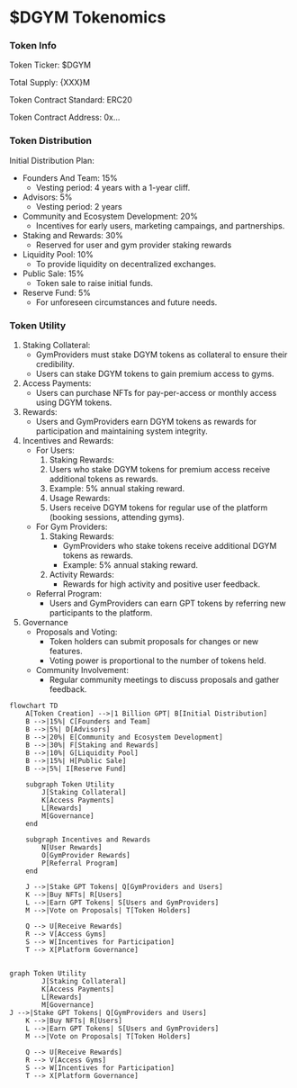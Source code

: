 # $DGYM Tokenomics

### Token Info

Token Ticker: $DGYM

Total Supply: {XXX}M

Token Contract Standard: ERC20

Token Contract Address: 0x...

### Token Distribution

Initial Distribution Plan:

* Founders And Team: 15%
  * Vesting period: 4 years with a 1-year cliff.
* Advisors: 5%
  * Vesting period: 2 years
* Community and Ecosystem Development: 20%
  * Incentives for early users, marketing campaings, and partnerships.
* Staking and Rewards: 30%
  * Reserved for user and gym provider staking rewards
* Liquidity Pool: 10%
  * To provide liquidity on decentralized exchanges.
* Public Sale: 15%
  * Token sale to raise initial funds.
* Reserve Fund: 5%
  * For unforeseen circumstances and future needs.

### Token Utility

1. Staking Collateral:
   * GymProviders must stake DGYM tokens as collateral to ensure their credibility.
   * Users can stake DGYM tokens to gain premium access to gyms.
2. Access Payments:
   * Users can purchase NFTs for pay-per-access or monthly access using DGYM tokens.
3. Rewards:
   * Users and GymProviders earn DGYM tokens as rewards for participation and maintaining system integrity.
4. Incentives and Rewards:
   * For Users:
     1. Staking Rewards:
     2. Users who stake DGYM tokens for premium access receive additional tokens as rewards.
     3. Example: 5% annual staking reward.
     4. Usage Rewards:
     5. Users receive DGYM tokens for regular use of the platform (booking sessions, attending gyms).
   * For Gym Providers:
     1. Staking Rewards:
        * GymProviders who stake tokens receive additional DGYM tokens as rewards.
        * Example: 5% annual staking reward.
     2. Activity Rewards:
        * Rewards for high activity and positive user feedback.
   * Referral Program:
     * Users and GymProviders can earn GPT tokens by referring new participants to the platform.
5. Governance
   * Proposals and Voting:
     * Token holders can submit proposals for changes or new features.
     * Voting power is proportional to the number of tokens held.
   * Community Involvement:
     * Regular community meetings to discuss proposals and gather feedback.

```mermaid
flowchart TD
    A[Token Creation] -->|1 Billion GPT| B[Initial Distribution]
    B -->|15%| C[Founders and Team]
    B -->|5%| D[Advisors]
    B -->|20%| E[Community and Ecosystem Development]
    B -->|30%| F[Staking and Rewards]
    B -->|10%| G[Liquidity Pool]
    B -->|15%| H[Public Sale]
    B -->|5%| I[Reserve Fund]

    subgraph Token Utility
        J[Staking Collateral]
        K[Access Payments]
        L[Rewards]
        M[Governance]
    end

    subgraph Incentives and Rewards
        N[User Rewards]
        O[GymProvider Rewards]
        P[Referral Program]
    end

    J -->|Stake GPT Tokens| Q[GymProviders and Users]
    K -->|Buy NFTs| R[Users]
    L -->|Earn GPT Tokens| S[Users and GymProviders]
    M -->|Vote on Proposals| T[Token Holders]

    Q --> U[Receive Rewards]
    R --> V[Access Gyms]
    S --> W[Incentives for Participation]
    T --> X[Platform Governance]

```

```mermaid

graph Token Utility
        J[Staking Collateral]
        K[Access Payments]
        L[Rewards]
        M[Governance]
J -->|Stake GPT Tokens| Q[GymProviders and Users]
    K -->|Buy NFTs| R[Users]
    L -->|Earn GPT Tokens| S[Users and GymProviders]
    M -->|Vote on Proposals| T[Token Holders]

    Q --> U[Receive Rewards]
    R --> V[Access Gyms]
    S --> W[Incentives for Participation]
    T --> X[Platform Governance]

```
